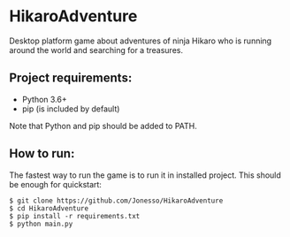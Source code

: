 # HikaroAdventure

Desktop platform game about adventures of ninja Hikaro who is running around the world and searching for a treasures.

## Project requirements:

- Python 3.6+
- pip (is included by default)

Note that Python and pip should be added to PATH.

## How to run:

The fastest way to run the game is to run it in installed project. This should be enough for quickstart:

```
$ git clone https://github.com/Jonesso/HikaroAdventure
$ cd HikaroAdventure
$ pip install -r requirements.txt
$ python main.py
```

